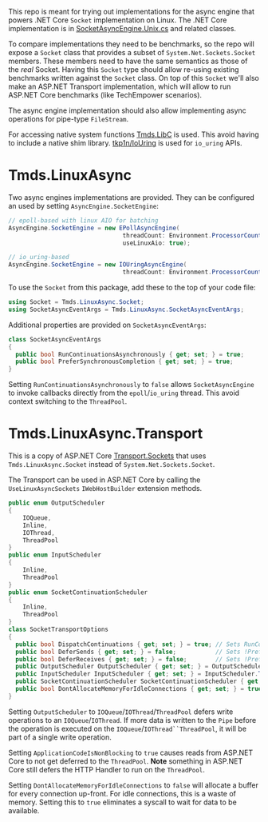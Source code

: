 This repo is meant for trying out implementations for the async engine that powers .NET Core `Socket` implementation on Linux. The .NET Core implementation is in [SocketAsyncEngine.Unix.cs](https://github.com/dotnet/runtime/blob/master/src/libraries/System.Net.Sockets/src/System/Net/Sockets/SocketAsyncEngine.Unix.cs) and related classes.

To compare implementations they need to be benchmarks, so the repo will expose a `Socket` class that provides a subset of `System.Net.Sockets.Socket` members. These members need to have the same semantics as those of the _real_ Socket. Having this `Socket` type should allow re-using existing benchmarks written against the `Socket` class. On top of this `Socket` we'll also make an ASP.NET Transport implementation, which will allow to run ASP.NET Core benchmarks (like TechEmpower scenarios).

The async engine implementation should also allow implementing async operations for pipe-type `FileStream`.

For accessing native system functions [Tmds.LibC](https://github.com/tmds/Tmds.LibC) is used. This avoid having to include a native shim library.
[tkp1n/IoUring](https://github.com/tkp1n/IoUring) is used for `io_uring` APIs.

# Tmds.LinuxAsync

Two async engines implementations are provided. They can be configured an used by setting `AsyncEngine.SocketEngine`:
```c#
// epoll-based with linux AIO for batching
AsyncEngine.SocketEngine = new EPollAsyncEngine(
                                threadCount: Environment.ProcessorCount,
                                useLinuxAio: true);

// io_uring-based
AsyncEngine.SocketEngine = new IOUringAsyncEngine(
                                threadCount: Environment.ProcessorCount);
```

To use the `Socket` from this package, add these to the top of your code file:

```c#
using Socket = Tmds.LinuxAsync.Socket;
using SocketAsyncEventArgs = Tmds.LinuxAsync.SocketAsyncEventArgs;
```

Additional properties are provided on `SocketAsyncEventArgs`:

```c#
class SocketAsyncEventArgs
{
  public bool RunContinuationsAsynchronously { get; set; } = true;
  public bool PreferSynchronousCompletion { get; set; } = true;
}
```

Setting `RunContinuationsAsynchronously` to `false` allows `SocketAsyncEngine` to invoke callbacks directly from the `epoll`/`io_uring` thread. This avoid context switching to the `ThreadPool`.

# Tmds.LinuxAsync.Transport

This is a copy of ASP.NET Core [Transport.Sockets](https://github.com/dotnet/aspnetcore/tree/master/src/Servers/Kestrel/Transport.Sockets) that uses `Tmds.LinuxAsync.Socket` instead of `System.Net.Sockets.Socket`.

The Transport can be used in ASP.NET Core by calling the `UseLinuxAsyncSockets` `IWebHostBuilder` extension methods.

```c#
public enum OutputScheduler
{
    IOQueue,
    Inline,
    IOThread,
    ThreadPool
}
public enum InputScheduler
{
    Inline,
    ThreadPool
}
public enum SocketContinuationScheduler
{
    Inline,
    ThreadPool
}
class SocketTransportOptions
{
  public bool DispatchContinuations { get; set; } = true; // Sets RunContinuationsAsynchronously
  public bool DeferSends { get; set; } = false;           // Sets !PreferSynchronousCompletion for sends
  public bool DeferReceives { get; set; } = false;        // Sets !PreferSynchronousCompletion for receives
  public OutputScheduler OutputScheduler { get; set; } = OutputScheduler.IOQueue;
  public InputScheduler InputScheduler { get; set; } = InputScheduler.ThreadPool;
  public SocketContinuationScheduler SocketContinuationScheduler { get; set; } = SocketContinuationScheduler.ThreadPool;
  public bool DontAllocateMemoryForIdleConnections { get; set; } = true;
}
```

Setting `OutputScheduler` to `IOQueue`/`IOThread`/`ThreadPool` defers write operations to an `IOQueue`/`IOThread`. If more data is written to the `Pipe` before the operation is executed on the `IOQueue`/`IOThread``ThreadPool`, it will be part of a single write operation.

Setting `ApplicationCodeIsNonBlocking` to `true` causes reads from ASP.NET Core to not get deferred to the `ThreadPool`.
**Note** something in ASP.NET Core still defers the HTTP Handler to run on the `ThreadPool`.

Setting `DontAllocateMemoryForIdleConnections` to `false` will allocate a buffer for every connection up-front. For idle connections, this is a waste of memory. Setting this to `true` eliminates a syscall to wait for data to be available.
